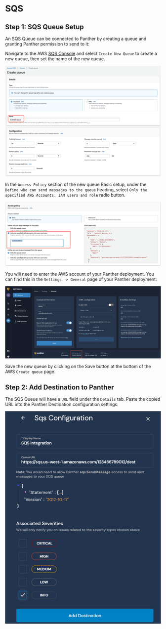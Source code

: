 # SQS

## Step 1: SQS Queue Setup

An SQS Queue can be connected to Panther by creating a queue and granting Panther permission to send to it:

Navigate to the AWS [SQS Console](https://console.aws.amazon.com/sqs/home) and select `Create New Queue` to create a new queue, then set the name of the new queue.

![](../.gitbook/assets/sqs1%20%289%29%20%282%29%20%286%29.png)

In the `Access Policy` section of the new queue Basic setup, under the `Define who can send messages to the queue` heading, select `Only the specified AWS Accounts, IAM users and role` radio button.

![](../.gitbook/assets/sqs2%20%289%29%20%283%29%20%289%29.png)

You will need to enter the AWS account of your Panther deployment. You can find this in the `Settings -> General` page of your Panther deployment:

![](../.gitbook/assets/sqs3%20%289%29%20%284%29%20%2821%29.png)

Save the new queue by clicking on the Save button at the bottom of the AWS `Create queue` page.

## Step 2: Add Destination to Panther

The SQS Queue will have a `URL` field under the `Details` tab. Paste the copied URL into the Panther Destination configuration settings:

![](../.gitbook/assets/sqs-panther%20%287%29%20%287%29%20%284%29%20%289%29.png)

